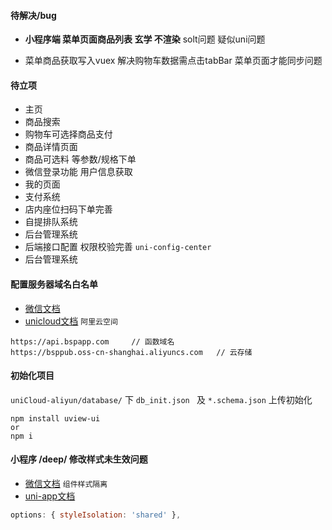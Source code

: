 #### 待解决/bug

- **小程序端 菜单页面商品列表 玄学 不渲染**    solt问题 疑似uni问题

- 菜单商品获取写入vuex  解决购物车数据需点击tabBar 菜单页面才能同步问题

  

#### 待立项	

- 主页
- 商品搜索
- 购物车可选择商品支付
- 商品详情页面
- 商品可选料 等参数/规格下单
- 微信登录功能 用户信息获取
- 我的页面
- 支付系统
- 店内座位扫码下单完善
- 自提排队系统
- 后台管理系统
- 后端接口配置 权限校验完善  `uni-config-center`
- 后台管理系统



#### 配置服务器域名白名单

- [微信文档](https://developers.weixin.qq.com/miniprogram/dev/framework/ability/network.html)
- [unicloud文档](https://uniapp.dcloud.io/uniCloud/quickstart?id=useinmp) `阿里云空间 `

```
https://api.bspapp.com     // 函数域名
https://bsppub.oss-cn-shanghai.aliyuncs.com   // 云存储
```



#### 初始化项目

`uniCloud-aliyun/database/`  下 `db_init.json `  及  `*.schema.json`  上传初始化



```
npm install uview-ui 
or
npm i
```



#### 小程序 /deep/ 修改样式未生效问题

- [微信文档](https://developers.weixin.qq.com/miniprogram/dev/framework/custom-component/wxml-wxss.html)  `组件样式隔离`
- [uni-app文档](https://uniapp.dcloud.io/vue-api?id=%e5%85%b6%e4%bb%96%e9%85%8d%e7%bd%ae)

```js
options: { styleIsolation: 'shared' },
```

